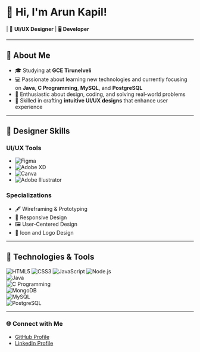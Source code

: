 <!---

# 👋 Hi, I'm Arun Kapil!

 | 💼 **UI/UX Designer** | 🖥️ **Developer**

---

## 🚀 About Me  
- 🎓 Studying at **GCE Tirunelveli**  
- 💻 Furious about learning new technologies and currently focusing on  **Java**, **C Programming**, **MySQL**, and **PostgreSQL**  
- 🌟 Passionate about design, coding, and solving real-world problems  

---

## 🔧 Technologies & Tools  
![HTML5](https://img.shields.io/badge/-HTML5-E34F26?style=flat-square&logo=html5&logoColor=white)            ![CSS3](https://img.shields.io/badge/-CSS3-1572B6?style=flat-square&logo=css3&logoColor=white)          
![JavaScript](https://img.shields.io/badge/-JavaScript-F7DF1E?style=flat-square&logo=javascript&logoColor=black)            ![Node.js](https://img.shields.io/badge/-Node.js-339933?style=flat-square&logo=node.js&logoColor=white)  
![React](https://img.shields.io/badge/-React-61DAFB?style=flat-square&logo=react&logoColor=black)  
![MongoDB](https://img.shields.io/badge/-MongoDB-47A248?style=flat-square&logo=mongodb&logoColor=white)  
![C Programming](https://img.shields.io/badge/-C_Available-00599C?style=flat-square&logo=c&logoColor=white)  
![MySQL](https://img.shields.io/badge/-MySQL-4479A1?style=flat-square&logo=mysql&logoColor=white)  
![PostgreSQL](https://img.shields.io/badge/-PostgreSQL-336791?style=flat-square&logo=postgresql&logoColor=white)  
![React](https://img.shields.io/badge/-React-61DAFB?style=flat-square&logo=react&logoColor=black) 

--->


<!---
Mr-A12k/Mr-A12k is a ✨ special ✨ repository because its `README.md` (this file) appears on your GitHub profile.
You can click the Preview link to take a look at your changes.
--->


# 👋 Hi, I'm Arun Kapil!  

| 💼 **UI/UX Designer** | 🖥️ **Developer**  

---

## 🚀 About Me  
- 🎓 Studying at **GCE Tirunelveli**  
- 💻 Passionate about learning new technologies and currently focusing on **Java**, **C Programming**, **MySQL**, and **PostgreSQL**  
- 🌟 Enthusiastic about design, coding, and solving real-world problems  
- 🎨 Skilled in crafting **intuitive UI/UX designs** that enhance user experience  

---

## 🎨 Designer Skills  
### **UI/UX Tools**  
- ![Figma](https://img.shields.io/badge/-Figma-F24E1E?style=flat-square&logo=figma&logoColor=white)  
- ![Adobe XD](https://img.shields.io/badge/-Adobe_XD-FF61F6?style=flat-square&logo=adobe-xd&logoColor=white)  
- ![Canva](https://img.shields.io/badge/-Canva-00C4CC?style=flat-square&logo=canva&logoColor=white)  
- ![Adobe Illustrator](https://img.shields.io/badge/-Adobe_Illustrator-FF9A00?style=flat-square&logo=adobe-illustrator&logoColor=white)  

### **Specializations**  
- 🖋️ Wireframing & Prototyping  
- 📱 Responsive Design  
- 🖼️ User-Centered Design  
- 🎨 Icon and Logo Design  

---

## 🔧 Technologies & Tools  
![HTML5](https://img.shields.io/badge/-HTML5-E34F26?style=flat-square&logo=html5&logoColor=white)  ![CSS3](https://img.shields.io/badge/-CSS3-1572B6?style=flat-square&logo=css3&logoColor=white) 
![JavaScript](https://img.shields.io/badge/-JavaScript-F7DF1E?style=flat-square&logo=javascript&logoColor=black)  ![Node.js](https://img.shields.io/badge/-Node.js-339933?style=flat-square&logo=node.js&logoColor=white)  
![Java](https://img.shields.io/badge/-Java-007396?style=flat-square&logo=java&logoColor=white)   
![C Programming](https://img.shields.io/badge/-C_Available-00599C?style=flat-square&logo=c&logoColor=white)  
![MongoDB](https://img.shields.io/badge/-MongoDB-47A248?style=flat-square&logo=mongodb&logoColor=white)  
![MySQL](https://img.shields.io/badge/-MySQL-4479A1?style=flat-square&logo=mysql&logoColor=white)  
![PostgreSQL](https://img.shields.io/badge/-PostgreSQL-336791?style=flat-square&logo=postgresql&logoColor=white)  

---

### 🌐 Connect with Me  
- [GitHub Profile](https://github.com/Mr-A12k) 
- [LinkedIn Profile](https://www.linkedin.com/in/arun-kapil-m/)

